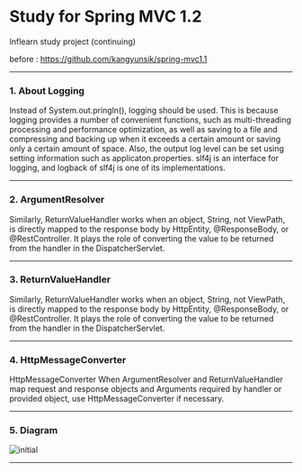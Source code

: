 # Study for Spring MVC 1.2

Inflearn study project (continuing)

before : https://github.com/kangyunsik/spring-mvc1.1

-----------------------------------------------

### 1. About Logging

Instead of System.out.pringln(), logging should be used. This is because logging provides a number of convenient functions, such as multi-threading processing and performance optimization, as well as saving to a file and compressing and backing up when it exceeds a certain amount or saving only a certain amount of space.
Also, the output log level can be set using setting information such as applicaton.properties.
slf4j is an interface for logging, and logback of slf4j is one of its implementations.

-----------------------------------------------

### 2. ArgumentResolver

Similarly, ReturnValueHandler works when an object, String, not ViewPath, is directly mapped to the response body by HttpEntity, @ResponseBody, or @RestController.
It plays the role of converting the value to be returned from the handler in the DispatcherServlet.

-----------------------------------------------

### 3. ReturnValueHandler

Similarly, ReturnValueHandler works when an object, String, not ViewPath, is directly mapped to the response body by HttpEntity, @ResponseBody, or @RestController.
It plays the role of converting the value to be returned from the handler in the DispatcherServlet.

-----------------------------------------------

### 4. HttpMessageConverter

HttpMessageConverter
When ArgumentResolver and ReturnValueHandler map request and response objects and Arguments required by handler or provided object, use HttpMessageConverter if necessary.

-----------------------------------------------

### 5. Diagram

![initial](https://user-images.githubusercontent.com/55424354/134765560-69c2fae8-f154-4454-9f37-2be2cb34cd95.jpg)

-----------------------------------------------